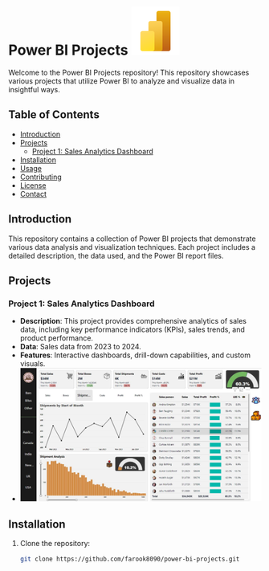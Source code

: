 # Power BI Projects ![Power BI Banner](icons8-power-bi-logo-96.png)

Welcome to the Power BI Projects repository! This repository showcases various projects that utilize Power BI to analyze and visualize data in insightful ways.

## Table of Contents

- [Introduction](#introduction)
- [Projects](#projects)
  - [Project 1: Sales Analytics Dashboard](#project-1-sales-analytics-dashboard)
- [Installation](#installation)
- [Usage](#usage)
- [Contributing](#contributing)
- [License](#license)
- [Contact](#contact)

## Introduction

This repository contains a collection of Power BI projects that demonstrate various data analysis and visualization techniques. Each project includes a detailed description, the data used, and the Power BI report files.

## Projects

### Project 1: Sales Analytics Dashboard

- **Description**: This project provides comprehensive analytics of sales data, including key performance indicators (KPIs), sales trends, and product performance.
- **Data**: Sales data from 2023 to 2024.
- **Features**: Interactive dashboards, drill-down capabilities, and custom visuals.
- 
  ![Sales Analytics Dashboard](sales-analytics-dashboard.png)
  
## Installation

1. Clone the repository:
   ```bash
   git clone https://github.com/farook8090/power-bi-projects.git
